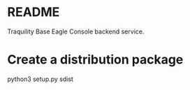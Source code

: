 # README #
Traquility Base Eagle Console backend service.






# Create a distribution package
python3 setup.py sdist